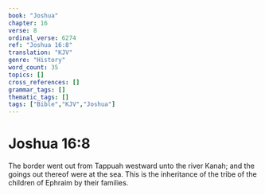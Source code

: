 ```yaml
---
book: "Joshua"
chapter: 16
verse: 8
ordinal_verse: 6274
ref: "Joshua 16:8"
translation: "KJV"
genre: "History"
word_count: 35
topics: []
cross_references: []
grammar_tags: []
thematic_tags: []
tags: ["Bible","KJV","Joshua"]
---
```


# Joshua 16:8

The border went out from Tappuah westward unto the river Kanah; and the goings out thereof were at the sea. This is the inheritance of the tribe of the children of Ephraim by their families.
